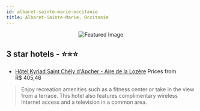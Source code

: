 ```yaml
---
id: albaret-sainte-marie-occitanie
title: Albaret-Sainte-Marie, Occitanie
---
```


<center><img src="https://i.travelapi.com/hotels/8000000/7280000/7273900/7273829/3a049537_z.jpg" alt="Featured Image" /></center>


##  3 star hotels - ⭐️⭐️⭐️

-    [Hôtel Kyriad Saint Chély d'Apcher - Aire de la Lozère](https://us.hurb.com/hotels/albaret-sainte-marie/hotel-kyriad-saint-chely-d-apcher-aire-de-la-lozere-JNP-JP819300?cmp=18055) Prices from R$ 405,46
   > Enjoy recreation amenities such as a fitness center or take in the view from a terrace. This hotel also features complimentary wireless Internet access and a television in a common area.

